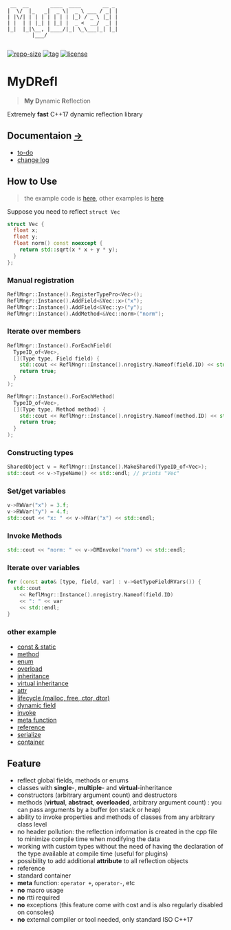 ```

 __  __       ____  ____       __ _ 
|  \/  |_   _|  _ \|  _ \ ___ / _| |
| |\/| | | | | | | | |_) / _ \ |_| |
| |  | | |_| | |_| |  _ <  __/  _| |
|_|  |_|\__, |____/|_| \_\___|_| |_|
        |___/                       
                                                             

```

[![repo-size](https://img.shields.io/github/languages/code-size/shimakaze09/MyDRefl?style=flat)](https://github.com/shimakaze09/MyDRefl/archive/master.zip) [![tag](https://img.shields.io/github/v/tag/shimakaze09/MyDRefl)](https://github.com/shimakaze09/MyDRefl/tags) [![license](https://img.shields.io/github/license/shimakaze09/MyDRefl)](LICENSE)

# MyDRefl

> **My** **D**ynamic **R**eflection

Extremely **fast** C++17 dynamic reflection library

## Documentaion [->](doc/)

- [to-do](doc/todo.md)
- [change log](doc/change_log.md)

## How to Use

> the example code is [here](src/test/00_readme/main.cpp), other examples
> is [here](https://github.com/shimakaze09/MyDRefl#other-example)

Suppose you need to reflect `struct Vec`

```c++
struct Vec {
  float x;
  float y;
  float norm() const noexcept {
    return std::sqrt(x * x + y * y);
  }
};
```

### Manual registration

```c++
ReflMngr::Instance().RegisterTypePro<Vec>();
ReflMngr::Instance().AddField<&Vec::x>("x");
ReflMngr::Instance().AddField<&Vec::y>("y");
ReflMngr::Instance().AddMethod<&Vec::norm>("norm");
```

### Iterate over members

```c++
ReflMngr::Instance().ForEachField(
  TypeID_of<Vec>,
  [](Type type, Field field) {
    std::cout << ReflMngr::Instance().nregistry.Nameof(field.ID) << std::endl;
    return true;
  }
);

ReflMngr::Instance().ForEachMethod(
  TypeID_of<Vec>,
  [](Type type, Method method) {
    std::cout << ReflMngr::Instance().nregistry.Nameof(method.ID) << std::endl;
    return true;
  }
);
```

### Constructing types

```c++
SharedObject v = ReflMngr::Instance().MakeShared(TypeID_of<Vec>);
std::cout << v->TypeName() << std::endl; // prints "Vec"
```

### Set/get variables

```c++
v->RWVar("x") = 3.f;
v->RWVar("y") = 4.f;
std::cout << "x: " << v->RVar("x") << std::endl;
```

### Invoke Methods

```c++
std::cout << "norm: " << v->DMInvoke("norm") << std::endl;
```

### Iterate over variables

```c++
for (const auto& [type, field, var] : v->GetTypeFieldRVars()) {
  std::cout
    << ReflMngr::Instance().nregistry.Nameof(field.ID)
    << ": " << var
    << std::endl;
}
```

### other example

- [const & static](src/test/02_const_static/main.cpp)
- [method](src/test/03_method/main.cpp)
- [enum](src/test/04_enum/main.cpp)
- [overload](src/test/05_overload/main.cpp)
- [inheritance](src/test/06_inheritance/main.cpp)
- [virtual inheritance](src/test/07_virtual/main.cpp)
- [attr](src/test/08_attr/main.cpp)
- [lifecycle (malloc, free, ctor, dtor)](src/test/09_lifecycle/main.cpp)
- [dynamic field](src/test/10_dynamic/main.cpp)
- [invoke](src/test/11_invoke/main.cpp)
- [meta function](src/test/12_Meta/main.cpp)
- [reference](src/test/13_ref/main.cpp)
- [serialize](src/test/15_serializer/main.cpp)
- [container](src/test/16_container/main.cpp)

## Feature

- reflect global fields, methods or enums
- classes with **single**-, **multiple**- and **virtual**-inheritance
- constructors (arbitrary argument count) and destructors
- methods (**virtual**, **abstract**, **overloaded**, arbitrary argument count) : you can pass arguments by a buffer (on
  stack or heap)
- ability to invoke properties and methods of classes from any arbitrary class level
- no header pollution: the reflection information is created in the cpp file to minimize compile time when modifying the
  data
- working with custom types without the need of having the declaration of the type available at compile time (useful for
  plugins)
- possibility to add additional **attribute** to all reflection objects
- reference
- standard container
- **meta** function: `operator +`, `operator-`, etc
- **no** macro usage
- **no** rtti required
- **no** exceptions (this feature come with cost and is also regularly disabled on consoles)
- **no** external compiler or tool needed, only standard ISO C++17